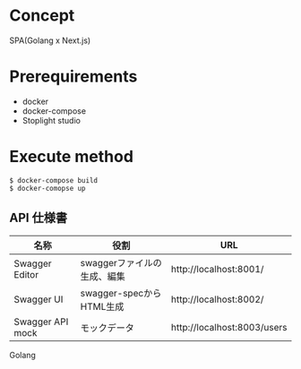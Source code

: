 # Concept

SPA(Golang x Next.js)

# Prerequirements

- docker
- docker-compose
- Stoplight studio


# Execute method

```
$ docker-compose build
$ docker-comopse up
```


## API 仕様書

| 名称              |  役割                      |	URL                         |
|----------------- |-----------------           | -----------------------------|
| Swagger Editor	 | swaggerファイルの生成、編集   | http://localhost:8001/       |
| Swagger UI       |  swagger-specからHTML生成   |	http://localhost:8002/       |
| Swagger API mock |   モックデータ              | http://localhost:8003/users  |

Golang

